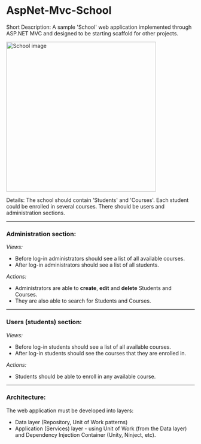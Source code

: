 AspNet-Mvc-School
=================

Short Description: A sample 'School' web application implemented through ASP.NET MVC and designed to be starting scaffold for other projects.

<img src="https://raw.githubusercontent.com/encounter12/AspNet-Mvc-School/master/school-image.jpg" width="400" alt="School image" />


Details: The school should contain 'Students' and 'Courses'. Each student could be enrolled in several courses. There should be users and administration sections. 

---
### Administration section: 

*Views:*

* Before log-in administrators should see a list of all available courses.
* After log-in administrators should see a list of all students.

*Actions:*

* Administrators are able to **create**, **edit** and **delete** Students and Courses.
* They are also able to search for Students and Courses.

---
### Users (students) section: 

*Views:*

*  Before log-in students should see a list of all available courses.
*  After log-in students should see the courses that they are enrolled in.

*Actions:*

* Students should be able to enroll in any available course.

---

### Architecture:

The web application must be developed into layers: 

* Data layer (Repository, Unit of Work patterns)
* Application (Services) layer - using Unit of Work (from the Data layer) and Dependency Injection Container (Unity, Ninject, etc).
